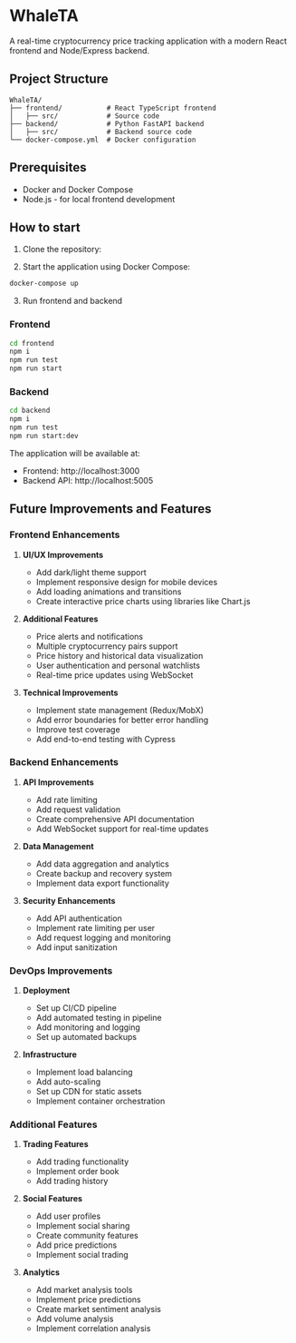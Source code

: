 # WhaleTA

A real-time cryptocurrency price tracking application with a modern React frontend and Node/Express backend.

## Project Structure

```
WhaleTA/
├── frontend/           # React TypeScript frontend
│   ├── src/            # Source code
├── backend/            # Python FastAPI backend
│   ├── src/            # Backend source code
└── docker-compose.yml  # Docker configuration
```

## Prerequisites

- Docker and Docker Compose
- Node.js - for local frontend development

## How to start 

1. Clone the repository:

2. Start the application using Docker Compose:
```bash
docker-compose up
```
3. Run frontend and backend 
### Frontend 
```bash
cd frontend
npm i
npm run test
npm run start
```

### Backend
```bash
cd backend
npm i
npm run test
npm run start:dev
```

The application will be available at:
- Frontend: http://localhost:3000
- Backend API: http://localhost:5005

## Future Improvements and Features

### Frontend Enhancements
1. **UI/UX Improvements**
   - Add dark/light theme support
   - Implement responsive design for mobile devices
   - Add loading animations and transitions
   - Create interactive price charts using libraries like Chart.js

2. **Additional Features**
   - Price alerts and notifications
   - Multiple cryptocurrency pairs support
   - Price history and historical data visualization
   - User authentication and personal watchlists
   - Real-time price updates using WebSocket

3. **Technical Improvements**
   - Implement state management (Redux/MobX)
   - Add error boundaries for better error handling
   - Improve test coverage
   - Add end-to-end testing with Cypress

### Backend Enhancements
1. **API Improvements**
   - Add rate limiting
   - Add request validation
   - Create comprehensive API documentation
   - Add WebSocket support for real-time updates

2. **Data Management**
   - Add data aggregation and analytics
   - Create backup and recovery system
   - Implement data export functionality

3. **Security Enhancements**
   - Add API authentication
   - Implement rate limiting per user
   - Add request logging and monitoring
   - Add input sanitization

### DevOps Improvements
1. **Deployment**
   - Set up CI/CD pipeline
   - Add automated testing in pipeline
   - Add monitoring and logging
   - Set up automated backups

2. **Infrastructure**
   - Implement load balancing
   - Add auto-scaling
   - Set up CDN for static assets
   - Implement container orchestration

### Additional Features
1. **Trading Features**
   - Add trading functionality
   - Implement order book
   - Add trading history

2. **Social Features**
   - Add user profiles
   - Implement social sharing
   - Create community features
   - Add price predictions
   - Implement social trading

3. **Analytics**
   - Add market analysis tools
   - Implement price predictions
   - Create market sentiment analysis
   - Add volume analysis
   - Implement correlation analysis